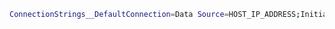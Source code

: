 ﻿```sh
ConnectionStrings__DefaultConnection=Data Source=HOST_IP_ADDRESS;Initial Catalog=RestPkiCore;User ID=sa;Password=SOME_PASS
```
